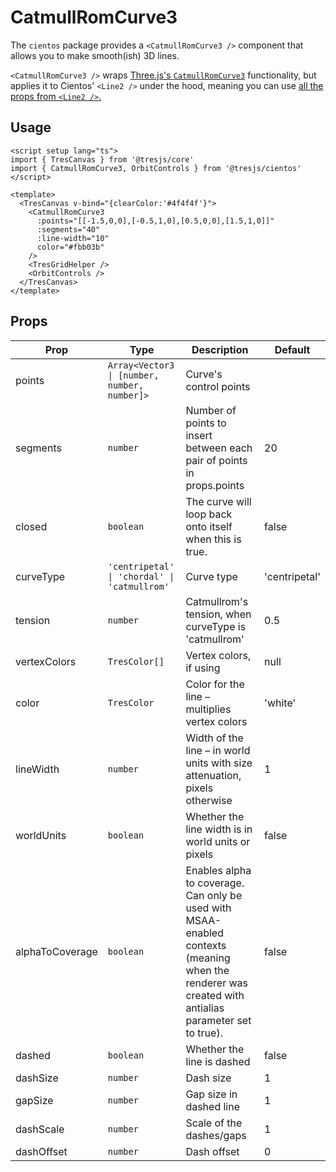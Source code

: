 # CatmullRomCurve3

<DocsDemo>
  <CatmullRomCurve3Demo />
</DocsDemo>

The `cientos` package provides a `<CatmullRomCurve3 />` component that allows you to make smooth(ish) 3D lines.

`<CatmullRomCurve3 />` wraps [Three.js's `CatmullRomCurve3`](https://threejs.org/docs/index.html?q=catmu#api/en/extras/curves/CatmullRomCurve3) functionality, but applies it to Cientos' `<Line2 />` under the hood, meaning you can use [all the props from `<Line2 />`.](line2#props)


## Usage

```vue{3,8-13}
<script setup lang="ts">
import { TresCanvas } from '@tresjs/core'
import { CatmullRomCurve3, OrbitControls } from '@tresjs/cientos'
</script>

<template>
  <TresCanvas v-bind="{clearColor:'#4f4f4f'}">
    <CatmullRomCurve3
      :points="[[-1.5,0,0],[-0.5,1,0],[0.5,0,0],[1.5,1,0]]"
      :segments="40"
      :line-width="10"
      color="#fbb03b"
    />
    <TresGridHelper />
    <OrbitControls />
  </TresCanvas>
</template>

```

## Props

| Prop         | Type      | Description                                                                   | Default        |
| ------------ | --------- | ----------------------------------------------------------------------------- | -------------- |
| points  | `Array<Vector3 \| [number, number, number]>` | Curve's control points |            |
| segments     | `number`  | Number of points to insert between each pair of points in props.points        | 20             |
| closed       | `boolean` | The curve will loop back onto itself when this is true.                       | false          |
| curveType    | `'centripetal' \| 'chordal' \| 'catmullrom'` | Curve type                                 | 'centripetal'  |
| tension      | `number`  | Catmullrom's tension, when curveType is 'catmullrom'                          | 0.5            |
| vertexColors    | `TresColor[]`            | Vertex colors, if using                                                    | null           |
| color           | `TresColor`              | Color for the line – multiplies vertex colors                              | 'white'        |
| lineWidth       | `number`                 | Width of the line – in world units with size attenuation, pixels otherwise | 1              |
| worldUnits      | `boolean`                | Whether the line width is in world units or pixels                         | false          |
| alphaToCoverage | `boolean`                | Enables alpha to coverage. Can only be used with MSAA-enabled contexts (meaning when the renderer was created with antialias parameter set to true).                                                               | false          |
| dashed          | `boolean`                | Whether the line is dashed                                                 | false          |
| dashSize        | `number`                 | Dash size                                                                  | 1              |
| gapSize         | `number`                 | Gap size in dashed line                                                    | 1              |
| dashScale       | `number`                 | Scale of the dashes/gaps                                                   | 1              |
| dashOffset      | `number`                 | Dash offset                                                                | 0              |
